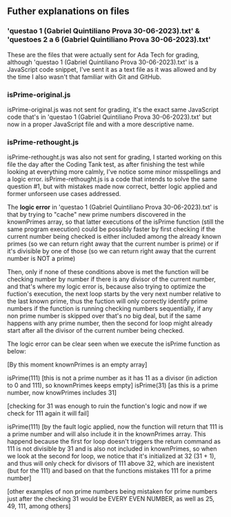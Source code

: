 ## Futher explanations on files

### 'questao 1 (Gabriel Quintiliano Prova 30-06-2023).txt' & 'questoes 2 a 6 (Gabriel Quintiliano Prova 30-06-2023).txt'

These are the files that were actually sent for Ada Tech for grading, although 'questao 1 (Gabriel Quintiliano Prova 30-06-2023).txt' is a JavaScript code snippet, I've sent it as a text file as it was allowed and by the time I also wasn't that familiar with Git and GitHub.

### isPrime-original.js

isPrime-original.js was not sent for grading, it's the exact same JavaScript code that's in 'questao 1 (Gabriel Quintiliano Prova 30-06-2023).txt' but now in a proper JavaScript file and with a more descriptive name.

### isPrime-rethought.js

isPrime-rethought.js was also not sent for grading, I started working on this file the day after the Coding Tank test, as after finishing the test while looking at everything more calmly, I've notice some minor misspellings and a logic error. isPrime-rethought.js is a code that intends to solve the same question #1, but with mistakes made now correct, better logic applied and former unforseen use cases addressed.

The <b>logic error</b> in 'questao 1 (Gabriel Quintiliano Prova 30-06-2023).txt' is that by trying to "cache" new prime numbers discovered in the knownPrimes array, so that latter executions of the isPrime function (still the same program execution) could be possibly faster by first checking if the current number being checked is either included among the already known primes (so we can return right away that the current number is prime) or if it's divisible by one of those (so we can return right away that the current number is NOT a prime)

Then, only if none of these conditions above is met the function will be checking number by number if there is any divisor of the current number, and that's where my logic error is, because also trying to optimize the fuction's execution, the next loop starts by the very next number relative to the last known prime, thus the fuction will only correctly identify prime numbers if the function is running checking numbers sequentially, if any non prime number is skipped over that's no big deal, but if the same happens with any prime number, then the second for loop might already start after all the divisor of the current number being checked.

The logic error can be clear seen when we execute the isPrime function as below:

[By this moment knownPrimes is an empty array]

isPrime(111) [this is not a prime number as it has 11 as a divisor (in adiction to 0 and 111), so knownPrimes keeps empty]
isPrime(31) [as this is a prime number, now knowPrimes includes 31]

[checking for 31 was enough to ruin the function's logic and now if we check for 111 again it will fail]

isPrime(111)
[by the fault logic applied, now the function will return that 111 is a prime number and will also include it in the knownPrimes array. This happend because the first for loop doesn't triggers the return command as 111 is not divisible by 31 and is also not included in knownPrimes, so when we look at the second for loop, we notice that it's initialized at 32 (31 + 1), and thus will only check for divisors of 111 above 32, which are inexistent (but for the 111) and based on that the functions mistakes 111 for a prime number]

[other examples of non prime numbers being mistaken for prime numbers just after the checking 31 would be EVERY EVEN NUMBER, as well as 25, 49, 111, among others]
